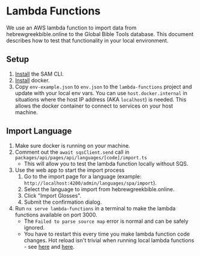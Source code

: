 # Lambda Functions

We use an AWS lambda function to import data from hebrewgreekbible.online to the Global Bible Tools database. This document describes how to test that functionality in your local environment.

## Setup

1. [Install](https://docs.aws.amazon.com/serverless-application-model/latest/developerguide/install-sam-cli.html#install-sam-cli-instructions) the SAM CLI.
1. [Install](https://www.docker.com) docker.
1. Copy `env-example.json` to `env.json` to the `lambda-functions` project and update with your local env vars. You can use `host.docker.internal` in situations where the host IP address (AKA `localhost`) is needed. This allows the docker container to connect to services on your host machine.

## Import Language

1. Make sure docker is running on your machine.
2. Comment out the `await sqsClient.send` call in `packages/api/pages/api/languages/[code]/import.ts`
   - This will allow you to test the lambda function locally without SQS.
3. Use the web app to start the import process
   1. Go to the import page for a language (example: `http://localhost:4200/admin/languages/spa/import`).
   2. Select the language to import from hebrewgreekbible.online.
   3. Click "Import Glosses".
   4. Submit the confirmation dialog.
4. Run `nx serve lambda-functions` in a terminal to make the lambda functions available on port 3000.
   - The `Failed to parse source map` error is normal and can be safely ignored.
   - You have to restart this every time you make lambda function code changes. Hot reload isn't trivial when running local lambda functions - see [here](https://github.com/aws/aws-sam-cli/issues/901) and [here](https://github.com/aws/aws-sam-cli/issues/921).

